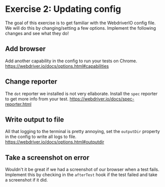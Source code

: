# Exercise 2: Updating config

The goal of this exercise is to get familiar with the WebdriverIO config file. We will do this by changing/setting a few options.
Implement the following changes and see what they do!

## Add browser

Add another capability in the config to run your tests on Chrome. <https://webdriver.io/docs/options.html#capabilities>

## Change reporter

The `dot` reporter we installed is not very ellaborate. Install the `spec` reporter to get more info from your test. <https://webdriver.io/docs/spec-reporter.html>

## Write output to file

All that logging to the terminal is pretty annoying, set the `outputDir` property in the config to write all logs to file.
<https://webdriver.io/docs/options.html#outputdir>

## Take a screenshot on error

Wouldn't it be great if we had a screenshot of our browser when a test fails.
Implement this by checking in the `afterTest` hook if the test failed and take a screenshot if it did.
